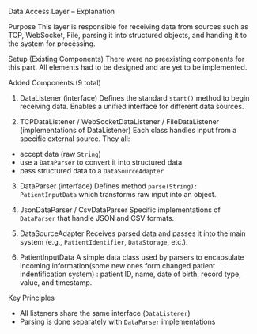  Data Access Layer – Explanation

Purpose
This layer is responsible for receiving data from sources such as TCP, WebSocket, File, parsing it into structured objects, and handing it to the system for processing.

Setup (Existing Components)
There were no preexisting components for this part. All elements had to be designed and are yet to be implemented.

Added Components (9 total)

1. DataListener (interface)
Defines the standard `start()` method to begin receiving data. Enables a unified interface for different data sources.

2. TCPDataListener / WebSocketDataListener / FileDataListener (implementations of DataListener)
Each class handles input from a specific external source. They all:
- accept data (raw `String`)
- use a `DataParser` to convert it into structured data
- pass structured data to a `DataSourceAdapter`

3. DataParser (interface)
Defines method `parse(String): PatientInputData` which transforms raw input into an object. 

4. JsonDataParser / CsvDataParser
Specific implementations of `DataParser` that handle JSON and CSV formats.

5. DataSourceAdapter
Receives parsed data and passes it into the main system (e.g., `PatientIdentifier`, `DataStorage`, etc.). 

6. PatientInputData
A simple data class used by parsers to encapsulate incoming information(some new ones form changed patient indentification system) : patient ID, name, date of birth, record type, value, and timestamp.

Key Principles
- All listeners share the same interface (`DataListener`)
- Parsing is done separately with `DataParser` implementations




